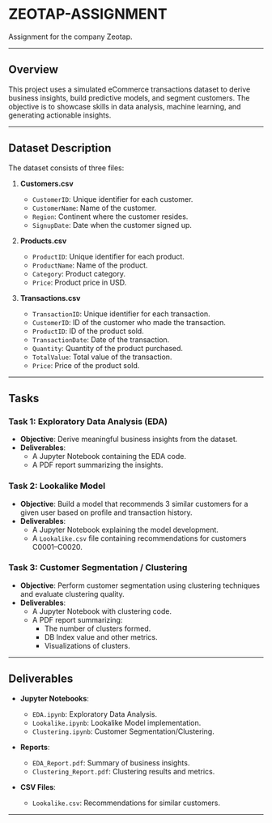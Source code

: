 # ZEOTAP-ASSIGNMENT
Assignment for the company Zeotap.

---

## Overview

This project uses a simulated eCommerce transactions dataset to derive business insights, build predictive models, and segment customers. The objective is to showcase skills in data analysis, machine learning, and generating actionable insights.

---

## Dataset Description

The dataset consists of three files:

1. **Customers.csv**
   - `CustomerID`: Unique identifier for each customer.
   - `CustomerName`: Name of the customer.
   - `Region`: Continent where the customer resides.
   - `SignupDate`: Date when the customer signed up.

2. **Products.csv**
   - `ProductID`: Unique identifier for each product.
   - `ProductName`: Name of the product.
   - `Category`: Product category.
   - `Price`: Product price in USD.

3. **Transactions.csv**
   - `TransactionID`: Unique identifier for each transaction.
   - `CustomerID`: ID of the customer who made the transaction.
   - `ProductID`: ID of the product sold.
   - `TransactionDate`: Date of the transaction.
   - `Quantity`: Quantity of the product purchased.
   - `TotalValue`: Total value of the transaction.
   - `Price`: Price of the product sold.

---

## Tasks

### Task 1: Exploratory Data Analysis (EDA)
- **Objective**: Derive meaningful business insights from the dataset.
- **Deliverables**:
  - A Jupyter Notebook containing the EDA code.
  - A PDF report summarizing the insights.

### Task 2: Lookalike Model
- **Objective**: Build a model that recommends 3 similar customers for a given user based on profile and transaction history.
- **Deliverables**:
  - A Jupyter Notebook explaining the model development.
  - A `Lookalike.csv` file containing recommendations for customers C0001–C0020.

### Task 3: Customer Segmentation / Clustering
- **Objective**: Perform customer segmentation using clustering techniques and evaluate clustering quality.
- **Deliverables**:
  - A Jupyter Notebook with clustering code.
  - A PDF report summarizing:
    - The number of clusters formed.
    - DB Index value and other metrics.
    - Visualizations of clusters.

---

## Deliverables

- **Jupyter Notebooks**:
  - `EDA.ipynb`: Exploratory Data Analysis.
  - `Lookalike.ipynb`: Lookalike Model implementation.
  - `Clustering.ipynb`: Customer Segmentation/Clustering.

- **Reports**:
  - `EDA_Report.pdf`: Summary of business insights.
  - `Clustering_Report.pdf`: Clustering results and metrics.

- **CSV Files**:
  - `Lookalike.csv`: Recommendations for similar customers.

---
